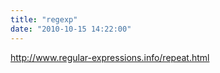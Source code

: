 ```yaml
---
title: "regexp"
date: "2010-10-15 14:22:00"
---
```

http://www.regular-expressions.info/repeat.html
